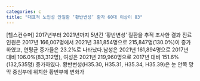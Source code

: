 ```yaml
---
categories: c
title: "대표적 노인성 안질환 ‘황반변성’ 환자 60대 이상이 83"
---
```

[헬스컨슈머] 2017년부터 2021년까지 5년간 ‘황반변성’ 질환을 추적 조사한 결과 진료인원은 2017년 166,007명에서 2021년 381,854명으로 215,847명(130.0%)이 증가하였고, 연평균 증가율은 23.2%로 나타났다.남성은 2021년 161,894명으로 2017년 대비 106.0%(83,312명), 여성은 2021년 219,960명으로 2017년 대비 151.6%(132,535명) 증가하였다. 황반변성(H35.30, H35.31, H35.34, H35.39)은 눈 안쪽 망막 중심부에 위치한 황반부에 변화가